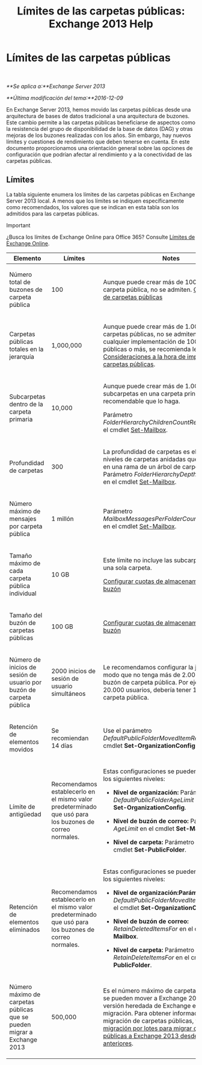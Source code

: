 ﻿---
title: 'Límites de las carpetas públicas: Exchange 2013 Help'
TOCTitle: Límites de las carpetas públicas
ms:assetid: 709b075e-9584-484b-bcaa-e781c26497b4
ms:mtpsurl: https://technet.microsoft.com/es-es/library/Dn594582(v=EXCHG.150)
ms:contentKeyID: 61170916
ms.date: 04/23/2018
mtps_version: v=EXCHG.150
ms.translationtype: HT
---

# Límites de las carpetas públicas

 

_**Se aplica a:**Exchange Server 2013_

_**Última modificación del tema:**2016-12-09_

En Exchange Server 2013, hemos movido las carpetas públicas desde una arquitectura de bases de datos tradicional a una arquitectura de buzones. Este cambio permite a las carpetas públicas beneficiarse de aspectos como la resistencia del grupo de disponibilidad de la base de datos (DAG) y otras mejoras de los buzones realizadas con los años. Sin embargo, hay nuevos límites y cuestiones de rendimiento que deben tenerse en cuenta. En este documento proporcionamos una orientación general sobre las opciones de configuración que podrían afectar al rendimiento y a la conectividad de las carpetas públicas.

## Límites

La tabla siguiente enumera los límites de las carpetas públicas en Exchange Server 2013 local. A menos que los límites se indiquen específicamente como recomendados, los valores que se indican en esta tabla son los admitidos para las carpetas públicas.


> [!IMPORTANT]
> ¿Busca los límites de Exchange Online para Office 365? Consulte <A href="https://go.microsoft.com/fwlink/?linkid=391188">Límites de Exchange Online</A>.




<table>
<colgroup>
<col style="width: 33%" />
<col style="width: 33%" />
<col style="width: 33%" />
</colgroup>
<thead>
<tr class="header">
<th>Elemento</th>
<th>Límites</th>
<th>Notes</th>
</tr>
</thead>
<tbody>
<tr class="odd">
<td><p>Número total de buzones de carpeta pública</p></td>
<td><p>100</p></td>
<td><p>Aunque puede crear más de 100 buzones de carpeta pública, no se admiten. <a href="create-a-public-folder-mailbox-exchange-2013-help.md">Crear un buzón de carpetas públicas</a></p></td>
</tr>
<tr class="even">
<td><p>Carpetas públicas totales en la jerarquía</p></td>
<td><p>1,000,000</p></td>
<td><p>Aunque puede crear más de 1.000.000 de carpetas públicas, no se admiten. Para cualquier implementación de 100.000 carpetas públicas o más, se recomienda leer <a href="considerations-when-deploying-public-folders-exchange-2013-help.md">Consideraciones a la hora de implementar carpetas públicas</a>.</p></td>
</tr>
<tr class="odd">
<td><p>Subcarpetas dentro de la carpeta primaria</p></td>
<td><p>10,000</p></td>
<td><p>Aunque puede crear más de 1.000 subcarpetas en una carpeta principal, no es recomendable que lo haga.</p>
<p>Parámetro <em>FolderHierarchyChildrenCountReceiveQuota</em> en el cmdlet <a href="https://technet.microsoft.com/es-es/library/bb123981(v=exchg.150)">Set-Mailbox</a>.</p></td>
</tr>
<tr class="even">
<td><p>Profundidad de carpetas</p></td>
<td><p>300</p></td>
<td><p>La profundidad de carpetas es el número de niveles de carpetas anidadas que puede existir en una rama de un árbol de carpetas públicas. Parámetro <em>FolderHierarchyDepthRecieveQuota</em> en el cmdlet <a href="https://technet.microsoft.com/es-es/library/bb123981(v=exchg.150)">Set-Mailbox</a>.</p></td>
</tr>
<tr class="odd">
<td><p>Número máximo de mensajes por carpeta pública</p></td>
<td><p>1 millón</p></td>
<td><p>Parámetro <em>MailboxMessagesPerFolderCountRecieveQuota</em> en el cmdlet <a href="https://technet.microsoft.com/es-es/library/bb123981(v=exchg.150)">Set-Mailbox</a>.</p></td>
</tr>
<tr class="even">
<td><p>Tamaño máximo de cada carpeta pública individual</p></td>
<td><p>10 GB</p></td>
<td><p>Este límite no incluye las subcarpetas dentro de una sola carpeta.</p>
<p><a href="configure-storage-quotas-for-a-mailbox-exchange-2013-help.md">Configurar cuotas de almacenamiento para un buzón</a></p></td>
</tr>
<tr class="odd">
<td><p>Tamaño del buzón de carpetas públicas</p></td>
<td><p>100 GB</p></td>
<td><p><a href="configure-storage-quotas-for-a-mailbox-exchange-2013-help.md">Configurar cuotas de almacenamiento para un buzón</a></p></td>
</tr>
<tr class="even">
<td><p>Número de inicios de sesión de usuario por buzón de carpeta pública</p></td>
<td><p>2000 inicios de sesión de usuario simultáneos</p></td>
<td><p>Le recomendamos configurar la jerarquía de modo que no tenga más de 2.000 usuarios por buzón de carpeta pública. Por ejemplo, si tiene 20.000 usuarios, debería tener 10 buzones de carpeta pública.</p></td>
</tr>
<tr class="odd">
<td><p>Retención de elementos movidos</p></td>
<td><p>Se recomiendan 14 días</p></td>
<td><p>Use el parámetro <em>DefaultPublicFolderMovedItemRetention</em> en el cmdlet <strong>Set-OrganizationConfig</strong>.</p></td>
</tr>
<tr class="even">
<td><p>Límite de antigüedad</p></td>
<td><p>Recomendamos establecerlo en el mismo valor predeterminado que usó para los buzones de correo normales.</p></td>
<td><p>Estas configuraciones se pueden establecer en los siguientes niveles:</p>
<ul>
<li><p><strong>Nivel de organización:</strong> Parámetro <em>DefaultPublicFolderAgeLimit</em> en el cmdlet <strong>Set-OrganizationConfig</strong>.</p></li>
<li><p><strong>Nivel de buzón de correo:</strong> Parámetro <em>AgeLimit</em> en el cmdlet <strong>Set-Mailbox</strong>.</p></li>
<li><p><strong>Nivel de carpeta:</strong> Parámetro <em>AgeLimit</em> en el cmdlet <strong>Set-PublicFolder</strong>.</p></li>
</ul>
<p></p></td>
</tr>
<tr class="odd">
<td><p>Retención de elementos eliminados</p></td>
<td><p>Recomendamos establecerlo en el mismo valor predeterminado que usó para los buzones de correo normales.</p></td>
<td><p>Estas configuraciones se pueden establecer en los siguientes niveles:</p>
<ul>
<li><p><strong>Nivel de organización:Parámetro</strong> <em>DefaultPublicFolderMovedItemRetention</em> en el cmdlet <strong>Set-OrganizationConfig</strong>.</p></li>
<li><p><strong>Nivel de buzón de correo:</strong> <em>RetainDeletedItemsFor</em> en el cmdlet <strong>Set-Mailbox</strong>.</p></li>
<li><p><strong>Nivel de carpeta:</strong> Parámetro <em>RetainDeleteItemsFor</em> en el cmdlet <strong>Set-PublicFolder</strong>.</p></li>
</ul></td>
</tr>
<tr class="even">
<td><p>Número máximo de carpetas públicas que se pueden migrar a Exchange 2013</p></td>
<td><p>500,000</p></td>
<td><p>Es el número máximo de carpetas públicas que se pueden mover a Exchange 2013 desde una versión heredada de Exchange en una única migración. Para obtener información sobre la migración de carpetas públicas, vea <a href="use-batch-migration-to-migrate-public-folders-to-exchange-2013-from-previous-versions-exchange-2013-help.md">Usar migración por lotes para migrar carpetas públicas a Exchange 2013 desde versiones anteriores</a>.</p></td>
</tr>
</tbody>
</table>

